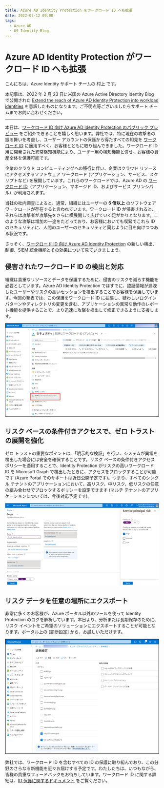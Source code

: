 ```yaml
---
title: Azure AD Identity Protection をワークロード ID へも拡張
date: 2022-03-12 09:00
tags:
  - Azure AD
  - US Identity Blog
---
```


# Azure AD Identity Protection がワークロード ID へも拡張

こんにちは、Azure Identity サポート チームの 村上 です。

本記事は、2022 年 2 月 23 日に米国の Azure Active Directory Identity Blog で公開された [Extend the reach of Azure AD Identity Protection into workload identities](https://techcommunity.microsoft.com/t5/azure-active-directory-identity/extend-the-reach-of-azure-ad-identity-protection-into-workload/ba-p/2365666) を意訳したものになります。ご不明点等ございましたらサポート チームまでお問い合わせください。

---

本日は、[ワークロード ID 向け Azure AD Identity Protection のパブリック プレビュー](https://docs.microsoft.com/ja-jp/azure/active-directory/identity-protection/concept-workload-identity-risk) をご紹介できることを嬉しく思います。弊社では、特に現在の攻撃者の振る舞いを考慮し、ユーザー アカウントの保護から得たすべての知見を [ワークロード ID](https://docs.microsoft.com/ja-jp/azure/active-directory/develop/workload-identities-overview) に適用すべく、お客様とともに取り組んできました。ワークロード ID 用に開発された異常検知機能により、ユーザー用の検知機能と併せ、お客様の資産全体を保護可能です。

企業のクラウド コンピューティングへの移行に伴い、企業はクラウド リソースにアクセスするソフトウェア ワークロード (アプリケーション、サービス、スクリプトなど) を展開しています。これらのワークロードでは、Azure AD の [ワークロード ID](https://www.microsoft.com/en-us/security/business/identity-access-management/workload-identity-management)（アプリケーション、マネージド ID、およびサービス プリンシパル）が利用されます。

当社の社内調査によると、通常、組織にはユーザーの **5 倍以上** のソフトウェア ワークロードが存在すると言われています。ワークロード ID が侵害されると、それらは攻撃者が攻撃先をさらに横展開して広げていく足がかりとなります。このような攻撃は増加の一途をたどっており、お客様においても喫緊でこれら ID のセキュリティに、人間のユーザーのセキュリティと同じように目を向けつつある状況です。

さっそく、[ワークロード ID 向け Azure AD Identity Protection](https://docs.microsoft.com/ja-jp/azure/active-directory/identity-protection/concept-workload-identity-risk) の新しい検出、制御、SIEM 統合機能とその効果について見ていきましょう。

## 侵害されたワークロード ID の検出と対応

組織は貴重なリソースとデータを保護するために、侵害のリスクを減らす機能を必要としています。Azure AD Identity Protection ではすでに、認証情報が漏洩したユーザーやリスクの高いセッションを検出することでお客様を保護しています。今回の発表では、この保護をワークロード ID に拡張し、疑わしいログイン パターンやディレクトリの変更を含む、アプリケーションの異常な動作のレポート機能を提供することで、より迅速に攻撃を検出して修正できるように支援します。

![危険なワークロード ID レポート](./extend-the-reach-of-azure-ad-identity-protection-into-workload/Image01.png)

## リスク ベースの条件付きアクセスで、ゼロ トラストの展開を強化

ゼロ トラストの重要なポイントは、「明示的な検証」を行い、システムが異常を検出した場合には安全を確保することです。リスク ベースの条件付きアクセス ポリシーを適用することで、Identity Protection がリスクの高いワークロード ID を Microsoft Graph で検出したときに、アクセスをブロックすることが可能です (Azure Portal でのサポートは近日公開予定です)。つまり、すべてのシングル テナントのアプリケーションにおいて、高リスク、中リスク、低リスクの任意の組み合わせでブロックするポリシーを設定できます (マルチ テナントのアプリケーションについては、今後対応予定です)。

![条件付きアクセスにおけるワークロード ID 向けリスク レベル設定](./extend-the-reach-of-azure-ad-identity-protection-into-workload/Image02.png)

## リスク データを任意の場所にエクスポート

非常に多くのお客様が、Azure ポータル以外のツールを使って Identity Protection のログを解析しています。本日より、分析または長期保存のために、リスク イベントをご希望のソリューションにエクスポートすることが可能となります。ポータル上の [診断設定] から、お試しいただけます。

![危険なサービス プリンシパルとサービス プリンシパル イベントのエクスポート](./extend-the-reach-of-azure-ad-identity-protection-into-workload/Image03.png)

弊社では、ワークロード ID を含むすべての ID の保護に取り組んでおり、この分野のさらなる新機能を近々お届けする予定です。わたしたちは、いつもながら、皆様の貴重なフィードバックをお待ちしています。ワークロード ID に関する詳細は、[ID 保護に関するドキュメント](https://docs.microsoft.com/ja-jp/azure/active-directory/identity-protection/concept-workload-identity-risk) をご覧ください。
